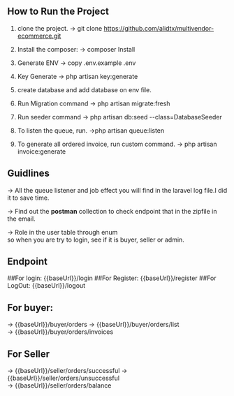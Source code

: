 ## How to Run the Project
 1. clone the project.
    -> git clone https://github.com/alidtx/multivendor-ecommerce.git
 2. Install the composer:
   -> composer Install
 3. Generate ENV
    -> copy .env.example .env
 4. Key Generate
    -> php artisan key:generate
 5. create database and add database on env file.

 6. Run Migration command 
    -> php artisan migrate:fresh
 7. Run seeder command 
   -> php artisan db:seed --class=DatabaseSeeder
 8. To listen the queue, run.
    ->php artisan  queue:listen
 9. To generate all ordered invoice, run custom command.
    -> php artisan invoice:generate

## Guidlines

-> All the queue listener and job effect you will find in the laravel log file.I did it to save time.

-> Find out the **postman**  collection to check endpoint that in the zipfile in the email.

-> Role in the user table through enum <br> so when you are try to login, see if it is buyer, seller or admin.

 ## Endpoint
 
##For login: {{baseUrl}}/login
##For Register: {{baseUrl}}/register
##For LogOut: {{baseUrl}}/logout

## For buyer:
-> {{baseUrl}}/buyer/orders
-> {{baseUrl}}/buyer/orders/list   
-> {{baseUrl}}/buyer/orders/invoices
## For Seller 
-> {{baseUrl}}/seller/orders/successful
-> {{baseUrl}}/seller/orders/unsuccessful   
-> {{baseUrl}}/seller/orders/balance

   

    
